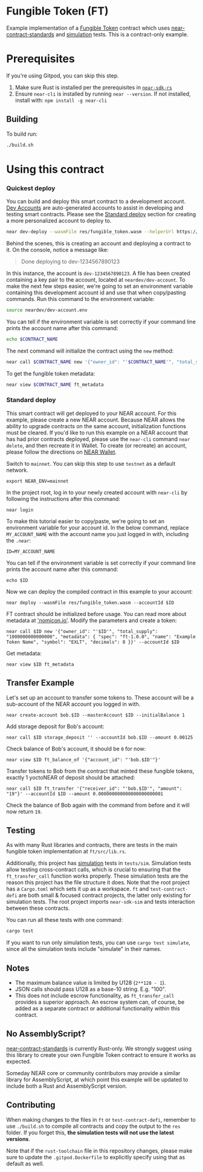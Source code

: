 Fungible Token (FT)
===================

Example implementation of a [Fungible Token] contract which uses [near-contract-standards] and [simulation] tests. This is a contract-only example.

  [Fungible Token]: https://nomicon.io/Standards/Tokens/FungibleTokenCore.html
  [near-contract-standards]: https://github.com/near/near-sdk-rs/tree/master/near-contract-standards
  [simulation]: https://github.com/near/near-sdk-rs/tree/master/near-sdk-sim

Prerequisites
=============

If you're using Gitpod, you can skip this step.

1. Make sure Rust is installed per the prerequisites in [`near-sdk-rs`](https://github.com/near/near-sdk-rs#pre-requisites)
2. Ensure `near-cli` is installed by running `near --version`. If not installed, install with: `npm install -g near-cli`

## Building

To build run:
```bash
./build.sh
```

Using this contract
===================

### Quickest deploy

You can build and deploy this smart contract to a development account. [Dev Accounts](https://docs.near.org/docs/concepts/account#dev-accounts) are auto-generated accounts to assist in developing and testing smart contracts. Please see the [Standard deploy](#standard-deploy) section for creating a more personalized account to deploy to.

```bash
near dev-deploy --wasmFile res/fungible_token.wasm --helperUrl https://near-contract-helper.onrender.com
```

Behind the scenes, this is creating an account and deploying a contract to it. On the console, notice a message like:

>Done deploying to dev-1234567890123

In this instance, the account is `dev-1234567890123`. A file has been created containing a key pair to
the account, located at `neardev/dev-account`. To make the next few steps easier, we're going to set an
environment variable containing this development account id and use that when copy/pasting commands.
Run this command to the environment variable:

```bash
source neardev/dev-account.env
```

You can tell if the environment variable is set correctly if your command line prints the account name after this command:
```bash
echo $CONTRACT_NAME
```

The next command will initialize the contract using the `new` method:

```bash
near call $CONTRACT_NAME new '{"owner_id": "'$CONTRACT_NAME'", "total_supply": "1000000000000000", "metadata": { "spec": "ft-1.0.0", "name": "Example Token Name", "symbol": "EXLT", "decimals": 8 }}' --accountId $CONTRACT_NAME
```

To get the fungible token metadata:

```bash
near view $CONTRACT_NAME ft_metadata
```

### Standard deploy

This smart contract will get deployed to your NEAR account. For this example, please create a new NEAR account. Because NEAR allows the ability to upgrade contracts on the same account, initialization functions must be cleared. If you'd like to run this example on a NEAR account that has had prior contracts deployed, please use the `near-cli` command `near delete`, and then recreate it in Wallet. To create (or recreate) an account, please follow the directions on [NEAR Wallet](https://wallet.near.org/).

Switch to `mainnet`. You can skip this step to use `testnet` as a default network.

    export NEAR_ENV=mainnet

In the project root, log in to your newly created account  with `near-cli` by following the instructions after this command:

    near login

To make this tutorial easier to copy/paste, we're going to set an environment variable for your account id. In the below command, replace `MY_ACCOUNT_NAME` with the account name you just logged in with, including the `.near`:

    ID=MY_ACCOUNT_NAME

You can tell if the environment variable is set correctly if your command line prints the account name after this command:

    echo $ID

Now we can deploy the compiled contract in this example to your account:

    near deploy --wasmFile res/fungible_token.wasm --accountId $ID

FT contract should be initialized before usage. You can read more about metadata at ['nomicon.io'](https://nomicon.io/Standards/FungibleToken/Metadata.html#reference-level-explanation). Modify the parameters and create a token:

    near call $ID new '{"owner_id": "'$ID'", "total_supply": "1000000000000000", "metadata": { "spec": "ft-1.0.0", "name": "Example Token Name", "symbol": "EXLT", "decimals": 8 }}' --accountId $ID

Get metadata:

    near view $ID ft_metadata


Transfer Example
---------------

Let's set up an account to transfer some tokens to. These account will be a sub-account of the NEAR account you logged in with.

    near create-account bob.$ID --masterAccount $ID --initialBalance 1

Add storage deposit for Bob's account:

    near call $ID storage_deposit '' --accountId bob.$ID --amount 0.00125


Check balance of Bob's account, it should be `0` for now:

    near view $ID ft_balance_of '{"account_id": "'bob.$ID'"}'

Transfer tokens to Bob from the contract that minted these fungible tokens, exactly 1 yoctoNEAR of deposit should be attached:

    near call $ID ft_transfer '{"receiver_id": "'bob.$ID'", "amount": "19"}' --accountId $ID --amount 0.000000000000000000000001


Check the balance of Bob again with the command from before and it will now return `19`.

## Testing

As with many Rust libraries and contracts, there are tests in the main fungible token implementation at `ft/src/lib.rs`.

Additionally, this project has [simulation] tests in `tests/sim`. Simulation tests allow testing cross-contract calls, which is crucial to ensuring that the `ft_transfer_call` function works properly. These simulation tests are the reason this project has the file structure it does. Note that the root project has a `Cargo.toml` which sets it up as a workspace. `ft` and `test-contract-defi` are both small & focused contract projects, the latter only existing for simulation tests. The root project imports `near-sdk-sim` and tests interaction between these contracts.

You can run all these tests with one command:

```bash
cargo test
```

If you want to run only simulation tests, you can use `cargo test simulate`, since all the simulation tests include "simulate" in their names.


## Notes

 - The maximum balance value is limited by U128 (`2**128 - 1`).
 - JSON calls should pass U128 as a base-10 string. E.g. "100".
 - This does not include escrow functionality, as `ft_transfer_call` provides a superior approach. An escrow system can, of course, be added as a separate contract or additional functionality within this contract.

## No AssemblyScript?

[near-contract-standards] is currently Rust-only. We strongly suggest using this library to create your own Fungible Token contract to ensure it works as expected.

Someday NEAR core or community contributors may provide a similar library for AssemblyScript, at which point this example will be updated to include both a Rust and AssemblyScript version.

## Contributing

When making changes to the files in `ft` or `test-contract-defi`, remember to use `./build.sh` to compile all contracts and copy the output to the `res` folder. If you forget this, **the simulation tests will not use the latest versions**.

Note that if the `rust-toolchain` file in this repository changes, please make sure to update the `.gitpod.Dockerfile` to explicitly specify using that as default as well.
